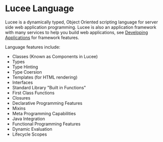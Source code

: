 # Lucee Language

Lucee is a dynamically typed, Object Oriented scripting language for server side web application programming. Lucee is also an application framework with many services to help you build web applications, see [Developing Applications](https://rorylaitila.gitbooks.io/lucee/content/developing_applications.html) for framework features.

Language features include:

* Classes (Known as Components in Lucee)
* Types
* Type Hinting
* Type Coersion
* Templates (for HTML rendering)
* Interfaces
* Standard Library "Built in Functions" 
* First Class Functions
* Closures
* Declarative Programming Features
* Mixins
* Meta Programming Capabilities
* Java Integration
* Functional Programming Features
* Dynamic Evaluation
* Lifecycle Scopes

